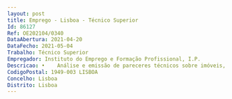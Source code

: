 ```yaml
--- 
layout: post
title: Emprego - Lisboa - Técnico Superior
Id: 86127
Ref: OE202104/0340
DataAbertura: 2021-04-20
DataFecho: 2021-05-04
Trabalho: Técnico Superior
Empregador: Instituto do Emprego e Formação Profissional, I.P.
Descricao: •	Análise e emissão de pareceres técnicos sobre imóveis, para efeitos de arrendamento, cedência, aquisição ou alienação •	Diagnóstico e emissão de pareceres técnicos no contexto da manutenção preventiva e corretiva •	Elaboração de projetos das especialidades inerentes à especialidade técnica •	Elaboração de programas bases  estudos prévios e cadernos de encargos, destinados à contratação de projetos a entidades externas •	Gestão de contratos de projetos, incluído o acompanhamento do respetivo desenvolvimento e a emissão de pareceres •	Gestão e fiscalização de empreitadas •	Participação em júris de procedimentos concursais enquadrados no CCP.
CodigoPostal: 1949-003 LISBOA
Concelho: Lisboa
Distrito: Lisboa
--- 
```

